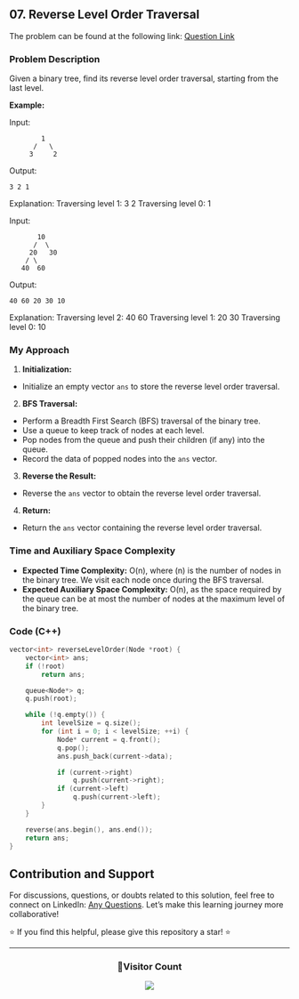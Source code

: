 ## 07. Reverse Level Order Traversal

The problem can be found at the following link: [Question Link](https://www.geeksforgeeks.org/problems/reverse-level-order-traversal/1)

### Problem Description

Given a binary tree, find its reverse level order traversal, starting from the last level.

**Example:**

Input:

```
        1
      /   \
     3     2
```

Output:

```
3 2 1
```

Explanation:
Traversing level 1: 3 2
Traversing level 0: 1

Input:

```
       10
      /  \
     20   30
    / \
   40  60
```

Output:

```
40 60 20 30 10
```

Explanation:
Traversing level 2: 40 60
Traversing level 1: 20 30
Traversing level 0: 10

### My Approach

1. **Initialization:**

- Initialize an empty vector `ans` to store the reverse level order traversal.

2. **BFS Traversal:**

- Perform a Breadth First Search (BFS) traversal of the binary tree.
- Use a queue to keep track of nodes at each level.
- Pop nodes from the queue and push their children (if any) into the queue.
- Record the data of popped nodes into the `ans` vector.

3. **Reverse the Result:**

- Reverse the `ans` vector to obtain the reverse level order traversal.

4. **Return:**

- Return the `ans` vector containing the reverse level order traversal.

### Time and Auxiliary Space Complexity

- **Expected Time Complexity:** O(n), where \(n\) is the number of nodes in the binary tree. We visit each node once during the BFS traversal.
- **Expected Auxiliary Space Complexity:** O(n), as the space required by the queue can be at most the number of nodes at the maximum level of the binary tree.

### Code (C++)

```cpp
vector<int> reverseLevelOrder(Node *root) {
    vector<int> ans;
    if (!root)
        return ans;

    queue<Node*> q;
    q.push(root);

    while (!q.empty()) {
        int levelSize = q.size();
        for (int i = 0; i < levelSize; ++i) {
            Node* current = q.front();
            q.pop();
            ans.push_back(current->data);

            if (current->right)
                q.push(current->right);
            if (current->left)
                q.push(current->left);
        }
    }

    reverse(ans.begin(), ans.end());
    return ans;
}
```

## Contribution and Support

For discussions, questions, or doubts related to this solution, feel free to connect on LinkedIn: [Any Questions](https://www.linkedin.com/in/patel-hetkumar-sandipbhai-8b110525a/). Let’s make this learning journey more collaborative!

⭐ If you find this helpful, please give this repository a star! ⭐

---

<div align="center">
  <h3><b>📍Visitor Count</b></h3>
</div>

<p align="center">
  <img src="https://visitor-badge.laobi.icu/badge?page_id=Hunterdii.GeeksforGeeks-POTD" />
</p>
